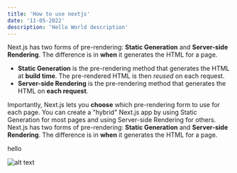 ```yaml
---
title: 'How to use nextjs'
date: '11-05-2022'
description: 'Hello World description'
---
```


Next.js has two forms of pre-rendering: **Static Generation** and **Server-side Rendering**. The difference is in **when** it generates the HTML for a page.

- **Static Generation** is the pre-rendering method that generates the HTML at **build time**. The pre-rendered HTML is then _reused_ on each request.
- **Server-side Rendering** is the pre-rendering method that generates the HTML on **each request**.

Importantly, Next.js lets you **choose** which pre-rendering form to use for each page. You can create a "hybrid" Next.js app by using Static Generation for most pages and using Server-side Rendering for others.
Next.js has two forms of pre-rendering: **Static Generation** and **Server-side Rendering**. The difference is in **when** it generates the HTML for a page.

<p>hello</p>

![alt text](https://images.pexels.com/photos/674010/pexels-photo-674010.jpeg?auto=compress&cs=tinysrgb&dpr=1&w=500 'image Title')
